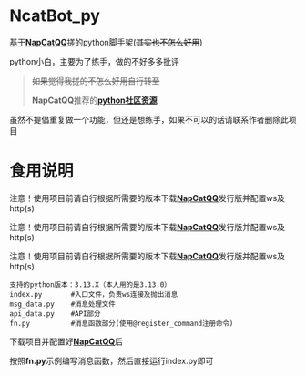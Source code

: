 # NcatBot_py
基于[**NapCatQQ**](https://github.com/NapNeko/NapCatQQ)搓的python脚手架(~~其实也不怎么好用~~)

python小白，主要为了练手，做的不好多多批评

> ~~如果觉得我搓的不怎么好用自行转至~~
>
> **NapCatQQ**推荐的[**python社区资源**](https://github.com/liyihao1110/NcatBot)

虽然不提倡重复做一个功能，但还是想练手，如果不可以的话请联系作者删除此项目

# 食用说明
注意！使用项目前请自行根据所需要的版本下载[**NapCatQQ**](https://github.com/NapNeko/NapCatQQ)发行版并配置ws及http(s)

注意！使用项目前请自行根据所需要的版本下载[**NapCatQQ**](https://github.com/NapNeko/NapCatQQ)发行版并配置ws及http(s)

注意！使用项目前请自行根据所需要的版本下载[**NapCatQQ**](https://github.com/NapNeko/NapCatQQ)发行版并配置ws及http(s)


~~~
支持的python版本：3.13.X（本人用的是3.13.0）
index.py       #入口文件，负责ws连接及抛出消息
msg_data.py    #消息处理文件
api_data.py    #API部分
fn.py          #消息函数部分(使用@register_command注册命令)
~~~
下载项目并配置好[**NapCatQQ**](https://github.com/NapNeko/NapCatQQ)后

按照**fn.py**示例编写消息函数，然后直接运行index.py即可
